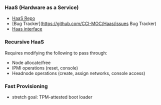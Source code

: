 ### HaaS (Hardware as a Service)

* [HaaS Repo](https://github.com/CCI-MOC/haas)
* [Bug Tracker](https://github.com/CCI-MOC/Haas/issues Bug Tracker)
* [Haas interface](Haas-interface.html)

### Recursive HaaS
Requires modifying the following to pass through:
* Node allocate/free
* IPMI operations (reset, console)
* Headnode operations (create, assign networks, console access)

### Fast Provisioning 
* stretch goal: TPM-attested boot loader

